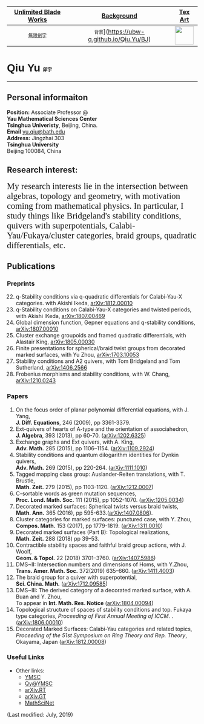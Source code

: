 [Unlimited Blade Works](https://ubw-q.github.io/Qiu.Yu)  | [Background](https://ubw-q.github.io/Qiu.Yu/BG)  |  [Tex Art](https://ubw-q.github.io/Qiu.Yu/Art)  
:---: | :---: | :---:
[<span style="font-family:STKaiti;font-size:12;font-color:blue">無限劍宇</span>](https://ubw-q.github.io/Qiu.Yu/Qy) | <span style="font-family:STKaiti;font-size:12;font-color:blue">背景</span>](https://ubw-q.github.io/Qiu.Yu/BJ)         |  <img src="https://raw.githubusercontent.com/UBW-Q/Qiu.Yu/master/Fig/IMG_0033.PNG" height="49px"/> 

# <span style="font-family: sans-serif"> Qiu Yu</span> <span style="font-family:STKaiti;font-size:12;font-color:blue">邱宇 </span> 
---

## Personal informaiton
**Position:**  Associate Professor @ <br> **Yau Mathematical Sciences Center**  <br> **Tsinghua Univeristy**, Beijing, China.  <br>**Email** [yu.qiu@bath.edu]()  <br>   **Address:** Jingzhai 303 <br> **Tsinghua University** <br> Beijing 100084, China  <br>

## Research interest: 
<span style="font-family:Papyrus;font-color:blue;font-size:23px;"> My research interests lie in the intersection between algebras, topology and geometry, with motivation coming from mathematical physics. In particular, I study things like Bridgeland's stability conditions, quivers with superpotentials, Calabi-Yau/Fukaya/cluster categories, braid groups, quadratic differentials, etc.</span>

## Publications
### Preprints
22. q-Stability conditions via q-quadratic differentials for Calabi-Yau-X categories. with Akishi Ikeda, [arXiv:1812.00010](https://arxiv.org/abs/1812.00010)
21. q-Stability conditions on Calabi-Yau-X  categories and twisted periods, with Akishi IKeda, [arXiv:1807.00469](https://arxiv.org/abs/1807.00469)
20. Global dimension function, Gepner equations and q-stability conditions, [arXiv:1807.00010](https://arxiv.org/abs/1807.00010)
19. Cluster exchange groupoids and framed quadratic differentials, with Alastair King, [arXiv:1805.00030](https://arxiv.org/abs/1805.00030)
17. Finite presentations for spherical/braid twist groups from decorated marked surfaces, with Yu Zhou, [arXiv:1703.10053](https://arxiv.org/abs/1703.00053)
16. Stability conditions and A2 quivers, with Tom Bridgeland and Tom Sutherland, [arXiv:1406.2566](https://arxiv.org/abs/1406.2566)
16.	Frobenius morphisms and stability conditions, with W. Chang, [arXiv:1210.0243](https://arxiv.org/abs/1210.0243)

### Papers
1.	On the focus order of planar polynomial differential equations, with J. Yang, <br> **J. Diff. Equations**, 246 (2009), pp 3361-3379. 
2.	Ext-quivers of hearts of A-type and the orientation of associahedron, <br> **J. Algebra**, 393 (2013), pp 60-70. ([arXiv:1202.6325](https://arxiv.org/abs/1202.6325))
3.	Exchange graphs and Ext quivers, with A. King, <br> **Adv. Math.** 285 (2015), pp 1106–1154. ([arXiv:1109.2924](https://arxiv.org/abs/1109.2924))
4.	Stability conditions and quantum dilogarithm identities for Dynkin quivers, <br> **Adv. Math.** 269 (2015), pp 220-264. ([arXiv:1111.1010](https://arxiv.org/abs/1111.1010))
5.	Tagged mapping class group: Auslander-Reiten translations, with T. Brustle, <br> **Math. Zeit.** 279 (2015), pp 1103-1120. ([arXiv:1212.0007](https://arxiv.org/abs/1212.0007))
6.	C-sortable words as green mutation sequences, <br> **Proc. Lond. Math. Soc.** 111 (2015), pp 1052-1070. ([arXiv:1205.0034](https://arxiv.org/abs/1205.0034))
7.	Decorated marked surfaces: Spherical twists versus braid twists, <br> **Math. Ann.** 365 (2016), pp 595-633.([arXiv:1407.0806](https://arxiv.org/abs/.)).
8.	Cluster categories for marked surfaces: punctured case, with Y. Zhou, <br> **Compos. Math.** 153 (2017), pp 1779-1819. ([arXiv:1311.0010](https://arxiv.org/abs/1311.0010))
9.	Decorated marked surfaces (Part B): Topological realizations, <br> **Math. Zeit.** 288 (2018) pp 39–53.
10.	Contractible stability spaces and faithful braid group actions, with J. Woolf, <br> **Geom. & Topol.** 22 (2018) 3701–3760. ([arXiv:1407.5986](https://arxiv.org/abs/1407.5986))
11.	DMS~II: Intersection numbers and dimensions of Homs, with Y.Zhou, <br> **Trans. Amer. Math. Soc.** 372(2019) 635–660. ([arXiv:1411.4003](https://arxiv.org/abs/1411.4003))
12.	The braid group for a quiver with superpotential, <br> **Sci. China. Math.** ([arXiv:1712.09585](https://arxiv.org/abs/1712.09585))
13.	DMS~III: The derived category of a decorated marked surface, with A. Buan and Y. Zhou, <br> To appear in **Int. Math. Res. Notice** ([arXiv:1804.00094](https://arxiv.org/abs/1804.00094))
14.	Topological structure of spaces of stability conditions and top. Fukaya type categories, _Proceeding of First Annual Meeting of ICCM._ .([arXiv:1806.00010](https://arxiv.org/abs/1806.00010))
15.	Decorated Marked Surfaces: Calabi-Yau categories and related topics, <br> *Proceeding of the 51st Symposium on Ring Theory and Rep. Theory*, Okayama, Japan ([arXiv:1812.00008](https://arxiv.org/abs/1812.00008))

### Useful Links

* Other links:
  * [YMSC](http://ymsc.tsinghua.edu.cn/cn)
  * [Qy@YMSC](http://ymsc.tsinghua.edu.cn/cn/content/show/170-128.html)
  * [arXiv.RT](http://arxiv.org/list/math.RT/recent)
  * [arXiv.GT](http://arxiv.org/list/math.GT/recent)
  * [MathSciNet](http://www.ams.org/mathscinet/)
 
 
(Last modified: July, 2019)


